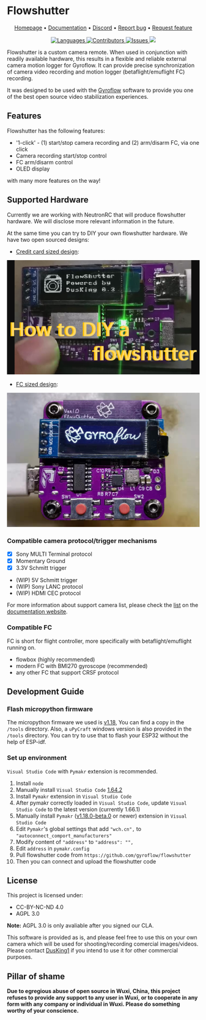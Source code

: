 # Flowshutter

<p align="center">
  <a href="https://gyroflow.xyz">Homepage</a> •
  <a href="https://docs.gyroflow.xyz/logging/flowshutter/flowshutter/">Documentation</a> •
  <a href="https://discord.gg/WfxZZXjpke">Discord</a> •
  <a href="https://github.com/gyroflow/flowshutter/issues">Report bug</a> •
  <a href="https://github.com/gyroflow/flowshutter/issues">Request feature</a>
</p>

<p align="center">
  <a href="https://github.com/gyroflow/flowshutter/languages/top">
    <img src="https://img.shields.io/github/languages/top/gyroflow/flowshutter" alt="Languages">
  </a>
  <a href="https://github.com/gyroflow/flowshutter/graphs/contributors/">
    <img src="https://img.shields.io/github/contributors/gyroflow/flowshutter?color=dark-green" alt="Contributors">
  </a>
  <a href="https://github.com/gyroflow/flowshutter/issues/">
    <img src="https://img.shields.io/github/issues/gyroflow/flowshutter" alt="Issues">
  </a>
  <a href="https://github.com/gyroflow/flowshutter/">
    <img src="https://img.shields.io/github/languages/code-size/gyroflow/flowshutter">
  </a>
</p>

Flowshutter is a custom camera remote. When used in conjunction with readily available hardware, this results in a flexible and reliable external camera motion logger for Gyroflow. It can provide precise synchronization of camera video recording and motion logger (betaflight/emuflight FC) recording. 

It was designed to be used with the [Gyroflow](https://github.com/gyroflow/gyroflow) software to provide you one of the best open source video stabilization experiences.


## Features

Flowshutter has the following features:

- '1-click' - (1) start/stop camera recording and (2) arm/disarm FC, via one click 
- Camera recording start/stop control
- FC arm/disarm control
- OLED display

with many more features on the way!

## Supported Hardware

Currently we are working with NeutronRC that will produce flowshutter hardware. We will disclose more relevant information in the future.

At the same time you can try to DIY your own flowshutter hardware. We have two open sourced designs:

- [Credit card sized design](https://oshwhub.com/AirFleet/xiang-ji-kong-zhi-ban):

[![build](images/flowshutter-credit-card-sized.png)](https://youtu.be/ELaQPYE9ncA)

- [FC sized design](https://oshwhub.com/AirFleet/xiang-ji-kong-zhi-ban_copy_copy): 

[![build](images/flowshutter-fc-sized.png)](https://youtu.be/ry7Ey54Z7s8)


### Compatible camera protocol/trigger mechanisms

- [x] Sony MULTI Terminal protocol
- [x] Momentary Ground
- [x] 3.3V Schmitt trigger
- (WIP) 5V Schmitt trigger
- (WIP) Sony LANC protocol
- (WIP) HDMI CEC protocol

For more information about support camera list, please check the [list](https://docs.gyroflow.xyz/logging/flowshutter/camera%20list/) on the [documentation website](https://docs.gyroflow.xyz/).

### Compatible FC

FC is short for flight controller, more specifically with betaflight/emuflight running on.

- flowbox (highly recommended)
- modern FC with BMI270 gyroscope (recommended)
- any other FC that support CRSF protocol

## Development Guide
### Flash micropython firmware

The micropython firmware we used is [v1.18](https://micropython.org/resources/firmware/esp32-20220117-v1.18.bin), You can find a copy in the `/tools` directory. Also, a `uPyCraft` windows version is also provided in the `/tools` directory. You can try to use that to flash your ESP32 without the help of ESP-idf.

### Set up environment

`Visual Studio Code` with `Pymakr` extension is recommended.

1. Install `node`
2. Manually install `Visual Studio Code` [1.64.2](https://code.visualstudio.com/updates/v1_64)
3. Install `Pymakr` extension in `Visual Studio Code`
4. After pymakr correctly loaded in `Visual Studio Code`, update `Visual Studio Code` to the latest version (currently 1.66.1)
5. Manually install `Pymakr` ([v1.18.0-beta.0](https://github.com/pycom/pymakr-vsc/releases/tag/v1.1.18-beta.0) or newer) extension in `Visual Studio Code`
6. Edit `Pymakr`'s global settings that add `"wch.cn",` to `"autoconnect_comport_manufacturers"`
7. Modify content of `"address"` to `"address": "",`
8. Edit `address` in `pymakr.config` 
9. Pull flowshutter code from `https://github.com/gyroflow/flowshutter`
10. Then you can connect and upload the flowshutter code


## License

This project is licensed under:

- CC-BY-NC-ND 4.0
- AGPL 3.0

**Note:** AGPL 3.0 is only avaliable after you signed our CLA.

This software is provided as is, and please feel free to use this on your own camera which will be used for shooting/recording comercial images/videos. Please contact [DusKing1](1483569698@qq.com) if you intend to use it for other commercial purposes.

## Pillar of shame

**Due to egregious abuse of open source in Wuxi, China, this project refuses to provide any support to any user in Wuxi, or to cooperate in any form with any company or individual in Wuxi. Please do something worthy of your conscience.**
